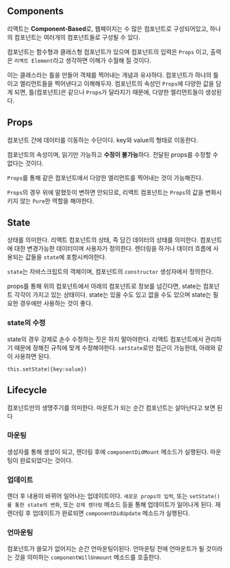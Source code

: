 ## Components

리액트는 **Component-Based**로, 웹페이지는 수 많은 컴포넌트로 구성되어있고, 하나의 컴포넌트는 여러개의 컴포넌트들로 구성될 수 있다.

컴포넌트는 함수형과 클래스형 컴포넌트가 있으며 컴포넌트의 입력은 `Props` 이고, 출력은 `리액트 Element`라고 생각하면 이해가 수월해 질 것이다. 

이는 클래스라는 틀을 만들어 객체를 찍어내는 개념과 유사하다. 컴포넌트가 하나의 틀이고 엘리먼트들을 찍어낸다고 이해해두자. 컴포넌트의 속성인 `Props`에 다양한 값을 담게 되면, 틀(컴포넌트)은 같으나 `Props`가 달라지기 때문에, 다양한 엘리먼트들이 생성된다.



## Props

컴포넌트 간에 데이터를 이동하는 수단이다. key와 value의 형태로 이동한다.

컴포넌트의 속성이며, 읽기만 가능하고 **수정이 불가능**하다. 전달된 props를 수정할 수 없다는 것이다.

`Props`를 통해 같은 컴포넌트에서 다양한 엘리먼트를 찍어내는 것이 가능해진다.

`Props`의 경우 위에 말했듯이 변하면 안되므로, 리액트 컴포넌트는 `Props`의 값을 변화시키지 않는 `Pure`한 역할을 해야한다. 



## State

상태를 의미한다. 리액트 컴포넌트의 상태, 즉 담긴 데이터의 상태를 의미한다. 컴포넌트에 대한 변경가능한 데이터이며 사용자가 정의한다. 렌더링을 하거나 데이터 흐름에 사용되는 값들을 `state`에 포함시켜야한다.

`state`는 자바스크립트의 객체이며, 컴포넌트의 `constructor` 생성자에서 정의한다.

props를 통해 위의 컴포넌트에서 아래의 컴포넌트로 정보를 넘긴다면, state는 컴포넌트 각각이 가지고 있는 상태이다. state는 있을 수도 있고 없을 수도 있으며 state는 필요한 경우에만 사용하는 것이 좋다.

### state의 수정

state의 경우 강제로 손수 수정하는 짓은 하지 말아야한다. 리액트 컴포넌트에서 관리하기 때문에 정해진 규칙에 맞게 수정해야한다. `setState`로만 접근이 가능한데, 아래와 같이 사용하면 된다.

```
this.setState({key:value})
```

 

## Lifecycle

컴포넌트만의 생명주기를 의미한다. 마운트가 되는 순간 컴포넌트는 살아난다고 보면 된다

### 마운팅

생성자를 통해 생성이 되고, 렌더링 후에 `componentDidMount` 메소드가 실행된다. 마운팅이 완료되었다는 것이다.

### 업데이트

렌더 후 내용이 바뀌어 일어나는 업데이트이다. `새로운 props의 입력`, 또는 `setState()를 통한 state의 변화`, 또는 `강제 렌더링` 메소드 등을 통해 업데이트가 일어나게 된다. 재렌더링 후 업데이트가 완료되면 `componentDidUpdate` 메소드가 실행된다.

### 언마운팅

컴포넌트가 쓸모가 없어지는 순간 언마운팅이된다. 언마운팅 전에 언마운트가 될 것이라는 것을 의미하는 `componentWillUnmount` 메소드를 호출한다.